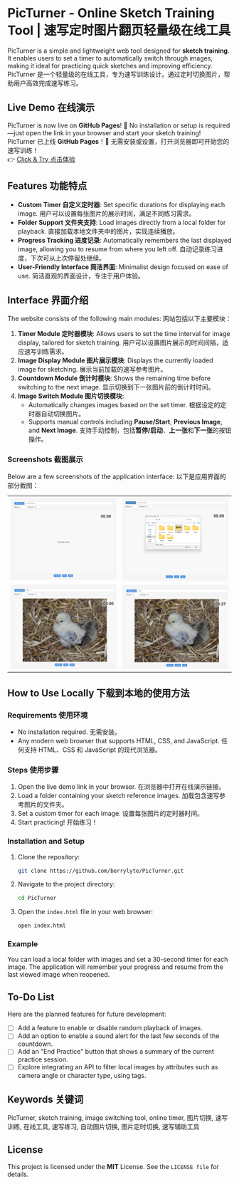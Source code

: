 # PicTurner - Online Sketch Training Tool | 速写定时图片翻页轻量级在线工具
PicTurner is a simple and lightweight web tool designed for **sketch training**. It enables users to set a timer to automatically switch through images, making it ideal for practicing quick sketches and improving efficiency.
PicTurner 是一个轻量级的在线工具，专为速写训练设计。通过定时切换图片，帮助用户高效完成速写练习。

## Live Demo 在线演示  
PicTurner is now live on **GitHub Pages**! 🎉 No installation or setup is required—just open the link in your browser and start your sketch training!  
PicTurner 已上线 **GitHub Pages**！🎉 无需安装或设置，打开浏览器即可开始您的速写训练！  
👉 [Click & Try 点击体验](https://berrylyte.github.io/PicTurner/)

## Features 功能特点
- **Custom Timer 自定义定时器**: Set specific durations for displaying each image. 用户可以设置每张图片的展示时间，满足不同练习需求。
- **Folder Support 文件夹支持**: Load images directly from a local folder for playback. 直接加载本地文件夹中的图片，实现连续播放。
- **Progress Tracking 进度记录**: Automatically remembers the last displayed image, allowing you to resume from where you left off. 自动记录练习进度，下次可从上次停留处继续。
- **User-Friendly Interface 简洁界面**: Minimalist design focused on ease of use. 简洁直观的界面设计，专注于用户体验。

## Interface 界面介绍
The website consists of the following main modules: 网站包括以下主要模块：
1. **Timer Module 定时器模块**: Allows users to set the time interval for image display, tailored for sketch training. 用户可以设置图片展示的时间间隔，适应速写训练需求。
2. **Image Display Module 图片展示模块**: Displays the currently loaded image for sketching. 展示当前加载的速写参考图片。
3. **Countdown Module 倒计时模块**: Shows the remaining time before switching to the next image. 显示切换到下一张图片前的倒计时时间。
4. **Image Switch Module 图片切换模块**: 
   - Automatically changes images based on the set timer. 根据设定的定时器自动切换图片。
   - Supports manual controls including **Pause/Start**, **Previous Image**, and **Next Image**. 支持手动控制，包括**暂停/启动**、**上一张**和**下一张**的按钮操作。

### Screenshots 截图展示
Below are a few screenshots of the application interface: 以下是应用界面的部分截图：

<table>
  <tr>
    <td><img src="assets/screenshots/screenshot1.png" alt="PicTurner Main Interface 主界面" width="400"></td>
    <td><img src="assets/screenshots/screenshot2.png" alt="Folder Settings 选择文件夹" width="400"></td>
  </tr>
  <tr>
    <td><img src="assets/screenshots/screenshot3.png" alt="Image Display 显示图片" width="400"></td>
    <td><img src="assets/screenshots/screenshot4.png" alt="Countdown Timer 倒计时启动！" width="400"></td>
  </tr>
</table>

## How to Use Locally 下载到本地的使用方法

### Requirements 使用环境
- No installation required. 无需安装。
- Any modern web browser that supports HTML, CSS, and JavaScript. 任何支持 HTML、CSS 和 JavaScript 的现代浏览器。

### Steps 使用步骤
1. Open the live demo link in your browser. 在浏览器中打开在线演示链接。
2. Load a folder containing your sketch reference images. 加载包含速写参考图片的文件夹。
3. Set a custom timer for each image. 设置每张图片的定时器时间。
4. Start practicing! 开始练习！

### Installation and Setup
1. Clone the repository:
   ```bash
   git clone https://github.com/berrylyte/PicTurner.git

2. Navigate to the project directory:
   ```bash
   cd PicTurner

3. Open the `index.html` file in your web browser:
   ```bash
   open index.html   

### Example
You can load a local folder with images and set a 30-second timer for each image. The application will remember your progress and resume from the last viewed image when reopened.

## To-Do List
Here are the planned features for future development:

- [ ] Add a feature to enable or disable random playback of images.
- [ ] Add an option to enable a sound alert for the last few seconds of the countdown.
- [ ] Add an "End Practice" button that shows a summary of the current practice session.
- [ ] Explore integrating an API to filter local images by attributes such as camera angle or character type, using tags.

## Keywords 关键词
PicTurner, sketch training, image switching tool, online timer, 图片切换, 速写训练, 在线工具, 速写练习, 自动图片切换, 图片定时切换, 速写辅助工具

## License
This project is licensed under the **MIT** License. See the `LICENSE file` for details.
